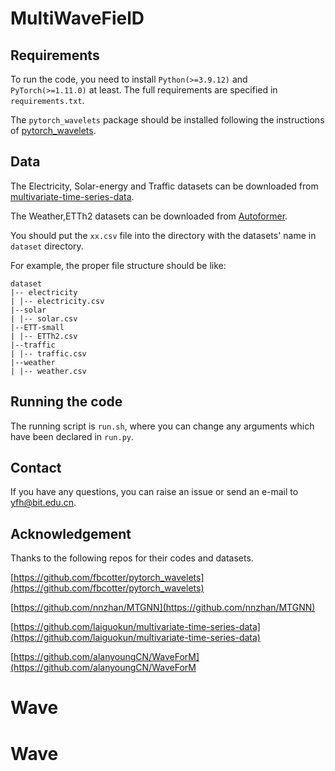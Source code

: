 # MultiWaveFielD


## Requirements

To run the code, you need to install `Python(>=3.9.12)` and `PyTorch(>=1.11.0)` at least. The full requirements are specified in `requirements.txt`.

The `pytorch_wavelets` package should be installed following the instructions of [pytorch_wavelets](https://github.com/fbcotter/pytorch_wavelets).

## Data

The Electricity, Solar-energy and Traffic datasets can be downloaded from [multivariate-time-series-data](https://github.com/laiguokun/multivariate-time-series-data).

The Weather,ETTh2 datasets can be downloaded from [Autoformer](https://github.com/thuml/Autoformer).

You should put the `xx.csv` file into the directory with the datasets' name in `dataset` directory.

For example, the proper file structure should be like:
```
dataset
|-- electricity
| |-- electricity.csv
|--solar
| |-- solar.csv
|--ETT-small
| |-- ETTh2.csv
|--traffic
| |-- traffic.csv
|--weather
| |-- weather.csv
```

## Running the code

The running script is `run.sh`, where you can change any arguments which have been declared in `run.py`.

## Contact

If you have any questions, you can raise an issue or send an e-mail to yfh@bit.edu.cn.

## Acknowledgement

Thanks to the following repos for their codes and datasets.

[https://github.com/fbcotter/pytorch_wavelets](https://github.com/fbcotter/pytorch_wavelets)

[https://github.com/nnzhan/MTGNN](https://github.com/nnzhan/MTGNN)

[https://github.com/laiguokun/multivariate-time-series-data](https://github.com/laiguokun/multivariate-time-series-data)

[https://github.com/alanyoungCN/WaveForM](https://github.com/alanyoungCN/WaveForM

# Wave
# Wave
